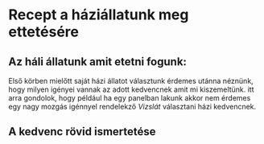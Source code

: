 # Recept a háziállatunk meg ettetésére
## Az háli állatunk amit etetni fogunk:

Első körben mielőtt saját házi állatot választunk érdemes utánna néznünk, hogy milyen igényei vannak az adott kedvencnek amit mi kiszemeltünk. itt arra gondolok, hogy például ha egy panelban lakunk akkor nem érdemes egy nagy mozgás igénnyel rendelekző <em>Vizslát</em> választani házi kedvencnek.

## A kedvenc rövid ismertetése
